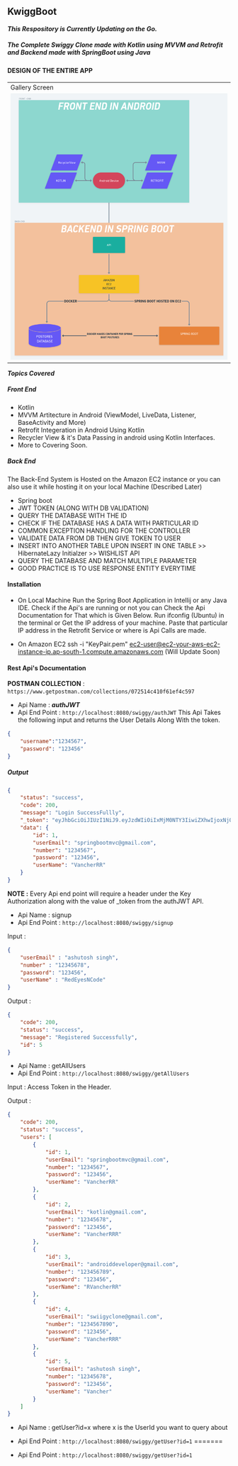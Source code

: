 ## KwiggBoot

***This Respository is Currently Updating on the Go.***

#####  The Complete Swiggy Clone made with Kotlin using MVVM and Retrofit and Backend made with SpringBoot using Java


#### DESIGN OF THE ENTIRE APP

<table>
    <tr>
    <td>Gallery Screen</td>
    </tr>
    <tr>
    <td><img src="media/flow_chart.png"></td>
    </tr>
</table>


***Topics Covered***
##### Front End
- Kotlin
-  MVVM Artitecture in Android (ViewModel, LiveData, Listener, BaseActivity and More)
-  Retrofit Integeration in Android Using Kotlin
-  Recycler View & it's Data Passing in android using Kotlin Interfaces.
-  More to Covering Soon.

##### Back End
The Back-End System is Hosted on the Amazon EC2 instance or you can also use it while hosting it on your local Machine
(Described Later)
- Spring boot
- JWT TOKEN (ALONG WITH DB VALIDATION)
- QUERY THE DATABASE WITH THE ID
- CHECK IF THE DATABASE HAS A DATA WITH PARTICULAR ID
- COMMON EXCEPTION HANDLING FOR THE CONTROLLER
- VALIDATE DATA FROM DB THEN GIVE TOKEN TO USER
- INSERT INTO ANOTHER TABLE UPON INSERT IN ONE TABLE >> HibernateLazy Initialzer >> WISHLIST API
- QUERY THE DATABASE AND MATCH MULTIPLE PARAMETER
- GOOD PRACTICE IS TO USE RESPONSE ENTITY EVERYTIME

#### Installation
- On Local Machine 
Run the Spring Boot Application in Intellij or any Java IDE.
Check if the Api's are running or not you can Check the Api Documentation for That which is Given Below.
Run ifconfig (Ubuntu) in the terminal or Get the IP address of your machine.
Paste that particular IP address in the Retrofit Service or where is Api Calls are made.

- On Amazon EC2
ssh -i "KeyPair.pem" ec2-user@ec2-your-aws-ec2-instance-ip.ap-south-1.compute.amazonaws.com
(Will Update Soon)



#### Rest Api's Documentation

**POSTMAN COLLECTION** : `https://www.getpostman.com/collections/072514c410f61ef4c597`

- Api Name : ***authJWT***
- Api End Point : `http://localhost:8080/swiggy/authJWT`
This Api Takes the following input and returns the User Details Along With the token.
```json
{
    "username":"1234567",
    "password": "123456"
}
```
##### Output
```json
{
    "status": "success",
    "code": 200,
    "message": "Login SuccessFullly",
    "_token": "eyJhbGciOiJIUzI1NiJ9.eyJzdWIiOiIxMjM0NTY3IiwiZXhwIjoxNjQ5ODE1ODg3LCJpYXQiOjE2NDk3Nzk4ODd9.M5CwspVCLAnFyhJO5klgGVAQeREl4mC0n0NPcbr-SJs",
    "data": {
        "id": 1,
        "userEmail": "springbootmvc@gmail.com",
        "number": "1234567",
        "password": "123456",
        "userName": "VancherRR"
    }
}
```
**NOTE :** Every Api end point will require a header under the Key Authorization along with the value of _token from the authJWT API.

- Api Name : signup
- Api End Point : `http://localhost:8080/swiggy/signup`

Input : 
```json
{
    "userEmail" : "ashutosh singh",
    "number" : "12345678",
    "password": "123456",
    "userName" : "RedEyesNCode"
}
```
Output :
```json
{
    "code": 200,
    "status": "success",
    "message": "Registered Successfully",
    "id": 5
}
```
- Api Name : getAllUsers
- Api End Point : `http://localhost:8080/swiggy/getAllUsers`

Input : Access Token in the Header.

Output :
```json
{
    "code": 200,
    "status": "success",
    "users": [
        {
            "id": 1,
            "userEmail": "springbootmvc@gmail.com",
            "number": "1234567",
            "password": "123456",
            "userName": "VancherRR"
        },
        {
            "id": 2,
            "userEmail": "kotlin@gmail.com",
            "number": "12345678",
            "password": "123456",
            "userName": "VancherRRR"
        },
        {
            "id": 3,
            "userEmail": "androiddeveloper@gmail.com",
            "number": "123456789",
            "password": "123456",
            "userName": "RVancherRR"
        },
        {
            "id": 4,
            "userEmail": "swiigyclone@gmail.com",
            "number": "1234567890",
            "password": "123456",
            "userName": "VancherRRR"
        },
        {
            "id": 5,
            "userEmail": "ashutosh singh",
            "number": "12345678",
            "password": "123456",
            "userName": "Vancher"
        }
    ]
}
```
- Api Name : getUser?id=x where x is the UserId you want to query about

- Api End Point : `http://localhost:8080/swiggy/getUser?id=1`
=======
- Api End Point : `http://localhost:8080/swiggy/getUser?id=1`

